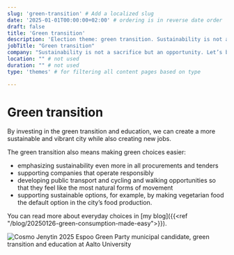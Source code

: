 ```yaml
---
slug: 'green-transition' # Add a localized slug
date: '2025-01-01T00:00:00+02:00' # ordering is in reverse date order
draft: false
title: 'Green transition'
description: 'Election theme: green transition. Sustainability is not a sacrifice but an opportunity. Let’s build a future city that is both environmentally friendly and vibrant.' # meta description for SEO
jobTitle: "Green transition"
company: "Sustainability is not a sacrifice but an opportunity. Let’s build a future city that is both environmentally friendly and vibrant." # Short description of theme (for summary)
location: "" # not used
duration: "" # not used
type: 'themes' # for filtering all content pages based on type

---
```


# Green transition

By investing in the green transition and education, we can create a more sustainable and vibrant city while also creating new jobs.

The green transition also means making green choices easier:

* emphasizing sustainability even more in all procurements and tenders
* supporting companies that operate responsibly
* developing public transport and cycling and walking opportunities so that they feel like the most natural forms of movement
* supporting sustainable options, for example, by making vegetarian food the default option in the city’s food production.

You can read more about everyday choices in [my blog]({{<ref "/blog/20250126-green-consumption-made-easy">}}).

![Cosmo Jenytin 2025 Espoo Green Party municipal candidate, green transition and education at Aalto University](Cosmo-Jenytin-2025-kuntavaalit-ehdokas-vihreät-espoo-vihreä-siirtymä-koulutus-Aalto-yliopisto.jpg)
